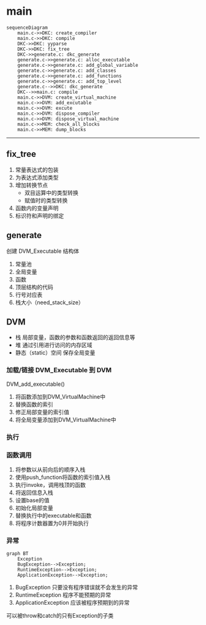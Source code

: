 # main
```mermaid
sequenceDiagram
    main.c->>DKC: create_compiler
    main.c->>DKC: compile
    DKC->>DKC: yyparse
    DKC->>DKC: fix_tree
    DKC->>generate.c: dkc_generate
    generate.c->>generate.c: alloc_executable
    generate.c->>generate.c: add_global_variable
    generate.c->>generate.c: add_classes
    generate.c->>generate.c: add_functions
    generate.c->>generate.c: add_top_level
    generate.c-->>DKC: dkc_generate
    DKC-->>main.c: compile
    main.c->>DVM: create_virtual_machine
    main.c->>DVM: add_excutable
    main.c->>DVM: excute
    main.c->>DVM: dispose_compiler
    main.c->>DVM: dispose_virtual_machine
    main.c->>MEM: check_all_blocks
    main.c->>MEM: dump_blocks
```

---

## fix_tree
1. 常量表达式的包装
2. 为表达式添加类型
3. 增加转换节点
    - 双目运算中的类型转换
    - 赋值时的类型转换
4. 函数内的变量声明
5. 标识符和声明的绑定

## generate
创建 DVM_Executable 结构体
1. 常量池
2. 全局变量
3. 函数
4. 顶层结构的代码
5. 行号对应表
6. 栈大小（need_stack_size）

## DVM
- 栈 局部变量，函数的参数和函数返回的返回信息等
- 堆 通过引用进行访问的内存区域
- 静态（static）空间 保存全局变量

### 加载/链接 DVM_Executable 到 DVM
DVM_add_executable()
1. 将函数添加到DVM_VirtualMachine中
2. 替换函数的索引
3. 修正局部变量的索引值
4. 将全局变量添加到DVM_VirtualMachine中
### 执行
### 函数调用
1. 将参数以从前向后的顺序入栈
2. 使用push_function将函数的索引值入栈
3. 执行invoke，调用栈顶的函数
4. 将返回信息入栈
5. 设置base的值
6. 初始化局部变量
7. 替换执行中的executable和函数
8. 将程序计数器置为0并开始执行

### 异常
```mermaid
graph BT
    Exception
    BugException-->Exception;
    RuntimeException-->Exception;
    ApplicationException-->Exception;
```
1. BugException 只要没有程序错误就不会发生的异常
2. RuntimeException 程序不能预期的异常
3. ApplicationException 应该被程序预期到的异常

可以被throw和catch的只有Exception的子类